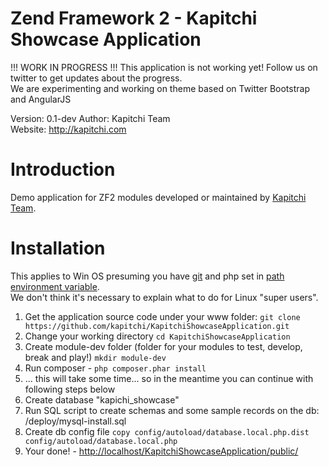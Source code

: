 Zend Framework 2 - Kapitchi Showcase Application
================================================

!!! WORK IN PROGRESS !!!
This application is not working yet! Follow us on twitter to get updates about the progress.  
We are experimenting and working on theme based on Twitter Bootstrap and AngularJS

Version: 0.1-dev
Author:  Kapitchi Team  
Website: http://kapitchi.com   


Introduction
============

Demo application for ZF2 modules developed or maintained by [Kapitchi Team](http://kapitchi.com).  

Installation
============

This applies to Win OS presuming you have [git](http://msysgit.github.com/) and php set in [path environment variable](http://blog.countableset.ch/2012/06/07/adding-git-to-windows-7-path/).  
We don't think it's necessary to explain what to do for Linux "super users".

1. Get the application source code under your www folder: `git clone https://github.com/kapitchi/KapitchiShowcaseApplication.git`
2. Change your working directory `cd KapitchiShowcaseApplication`
3. Create module-dev folder (folder for your modules to test, develop, break and play!) `mkdir module-dev`
4. Run composer - `php composer.phar install`
5. ... this will take some time... so in the meantime you can continue with following steps below
6. Create database "kapichi_showcase"
7. Run SQL script to create schemas and some sample records on the db: /deploy/mysql-install.sql
8. Create db config file `copy config/autoload/database.local.php.dist config/autoload/database.local.php`
9. Your done! - [http://localhost/KapitchiShowcaseApplication/public/](http://localhost/KapitchiShowcaseApplication/public/)
